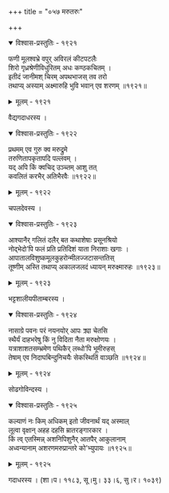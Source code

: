 +++
title = "०५७ मरुतरुः"

+++



<details open><summary>विश्वास-प्रस्तुतिः - १९२१</summary>

फणी मूलश्वभ्रे वपुर् अविरलं कीटपटलैः  
शिरो गृध्रश्रेणीविधुरितम् अधः कण्ठकचितम् ।  
इतीदं जानीमश् चिरम् अपथभाजस् तव तरो  
तथाप्य् अस्याम् अक्ष्मारुहि भुवि भवान् एव शरणम् ॥१९२१॥
</details>

<details><summary>मूलम् - १९२१</summary>

फणी मूलश्वभ्रे वपुर् अविरलं कीटपटलैः  
शिरो गृध्रश्रेणीविधुरितम् अधः कण्ठकचितम् ।  
इतीदं जानीमश् चिरम् अपथभाजस् तव तरो  
तथाप्य् अस्याम् अक्ष्मारुहि भुवि भवान् एव शरणम् ॥१९२१॥
</details>


वैद्यगदाधरस्य ।  



<details open><summary>विश्वास-प्रस्तुतिः - १९२२</summary>

प्रथमम् एव गुरु क्व मरुद्रुमे  
तरुणितापकृतापदि पल्लवम् ।  
यद् अपि किं क्वचिद् उञ्च्तम् आशु तत्  
कवलितं करभैर् अतिभैरवैः ॥१९२२॥
</details>

<details><summary>मूलम् - १९२२</summary>

प्रथमम् एव गुरु क्व मरुद्रुमे  
तरुणितापकृतापदि पल्लवम् ।  
यद् अपि किं क्वचिद् उञ्च्तम् आशु तत्  
कवलितं करभैर् अतिभैरवैः ॥१९२२॥
</details>


चपलदेवस्य ।  



<details open><summary>विश्वास-प्रस्तुतिः - १९२३</summary>

आश्यानैर् गलितं दलैर् बत कथाशेषाः प्रसूनश्रियो  
नोद्भेदो’पि फलं प्रति प्रतिदिशं याता निराशाः खगाः ।  
आपातालविशुष्कमूलकुहरोन्मीलज्जटासन्ततिस्   
तूष्णीम् अस्ति तथाप्य् अकालजलदं ध्यायन् मरुक्ष्मारुहः ॥१९२३॥
</details>

<details><summary>मूलम् - १९२३</summary>

आश्यानैर् गलितं दलैर् बत कथाशेषाः प्रसूनश्रियो  
नोद्भेदो’पि फलं प्रति प्रतिदिशं याता निराशाः खगाः ।  
आपातालविशुष्कमूलकुहरोन्मीलज्जटासन्ततिस्   
तूष्णीम् अस्ति तथाप्य् अकालजलदं ध्यायन् मरुक्ष्मारुहः ॥१९२३॥
</details>


भट्टशालीयपीताम्बरस्य ।  



<details open><summary>विश्वास-प्रस्तुतिः - १९२४</summary>

नासाग्रे पवनः परं नयनयोर् आपः क्र्या चेतसि  
स्थैर्यं दाहभरेषु किं नु विदिता नैता मरुक्षोणयः ।  
यत्राशाशतसम्भ्रमेण पथिकैर् लब्धो’पि भूमीरुहस्  
तेषाम् एव निदाघबिन्दुनिचयैः सेकस्थितिं वाञ्छति ॥१९२४॥
</details>

<details><summary>मूलम् - १९२४</summary>

नासाग्रे पवनः परं नयनयोर् आपः क्र्या चेतसि  
स्थैर्यं दाहभरेषु किं नु विदिता नैता मरुक्षोणयः ।  
यत्राशाशतसम्भ्रमेण पथिकैर् लब्धो’पि भूमीरुहस्  
तेषाम् एव निदाघबिन्दुनिचयैः सेकस्थितिं वाञ्छति ॥१९२४॥
</details>


सोढगोविन्दस्य ।  



<details open><summary>विश्वास-प्रस्तुतिः - १९२५</summary>

कल्याणं नः किम् अधिकम् इतो जीवनार्थं यद् अस्माल्  
लूत्वा वृक्षान् अहह दहसि म्रातरङ्गारकार ।  
किं त्व् एतस्मिन्न् अशनिपिशुनैर् आतपैर् आकुलानाम्  
अध्वन्यानाम् अशरणमरुप्रान्तरे को’भ्युपायः ॥१९२५॥
</details>

<details><summary>मूलम् - १९२५</summary>

कल्याणं नः किम् अधिकम् इतो जीवनार्थं यद् अस्माल्  
लूत्वा वृक्षान् अहह दहसि म्रातरङ्गारकार ।  
किं त्व् एतस्मिन्न् अशनिपिशुनैर् आतपैर् आकुलानाम्  
अध्वन्यानाम् अशरणमरुप्रान्तरे को’भ्युपायः ॥१९२५॥
</details>


गदाधरस्य । (शा।प। ११८३, सू।मु। ३३।६, सु।र। १०३९)  

